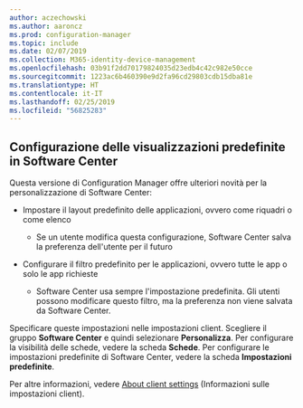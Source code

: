```yaml
---
author: aczechowski
ms.author: aaroncz
ms.prod: configuration-manager
ms.topic: include
ms.date: 02/07/2019
ms.collection: M365-identity-device-management
ms.openlocfilehash: 03b91f2dd70179824035d23edb4c42c982e50cce
ms.sourcegitcommit: 1223ac6b460390e9d2fa96cd29803cdb15dba81e
ms.translationtype: HT
ms.contentlocale: it-IT
ms.lasthandoff: 02/25/2019
ms.locfileid: "56825283"
---
```

## <a name="bkmk_swctr"></a> Configurazione delle visualizzazioni predefinite in Software Center
<!--3612112-->

Questa versione di Configuration Manager offre ulteriori novità per la personalizzazione di Software Center:
 
- Impostare il layout predefinito delle applicazioni, ovvero come riquadri o come elenco  

    - Se un utente modifica questa configurazione, Software Center salva la preferenza dell'utente per il futuro  

- Configurare il filtro predefinito per le applicazioni, ovvero tutte le app o solo le app richieste  

    - Software Center usa sempre l'impostazione predefinita. Gli utenti possono modificare questo filtro, ma la preferenza non viene salvata da Software Center.    

Specificare queste impostazioni nelle impostazioni client. Scegliere il gruppo **Software Center** e quindi selezionare **Personalizza**. Per configurare la visibilità delle schede, vedere la scheda **Schede**. Per configurare le impostazioni predefinite di Software Center, vedere la scheda **Impostazioni predefinite**. 

Per altre informazioni, vedere [About client settings](/sccm/core/clients/deploy/about-client-settings#software-center) (Informazioni sulle impostazioni client).

